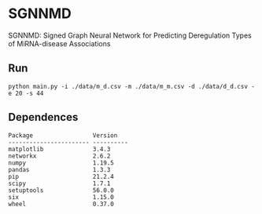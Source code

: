 # SGNNMD
SGNNMD: Signed Graph Neural Network for Predicting Deregulation Types of MiRNA-disease Associations
## Run
```shell
python main.py -i ./data/m_d.csv -m ./data/m_m.csv -d ./data/d_d.csv -e 20 -s 44
```
## Dependences
```text
Package                 Version
----------------------- ----------
matplotlib              3.4.3
networkx                2.6.2
numpy                   1.19.5
pandas                  1.3.3
pip                     21.2.4
scipy                   1.7.1
setuptools              56.0.0
six                     1.15.0
wheel                   0.37.0
```
